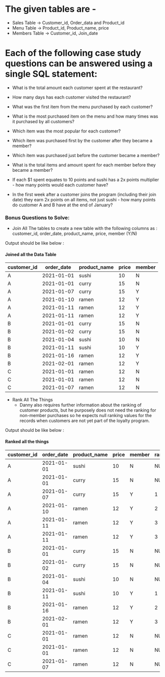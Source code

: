 # The given tables are - 

 - Sales Table → Customer_id, Order_data and Product_id
 - Menu Table → Product_id, Product_name, price
 - Members Table → Customer_id, Join_date

# Each of the following case study questions can be answered using a single SQL statement:

* What is the total amount each customer spent at the restaurant?

* How many days has each customer visited the restaurant?

* What was the first item from the menu purchased by each customer?

* What is the most purchased item on the menu and how many times was it purchased by all customers?

* Which item was the most popular for each customer?

* Which item was purchased first by the customer after they became a member?

* Which item was purchased just before the customer became a member?

* What is the total items and amount spent for each member before they became a member?

* If each $1 spent equates to 10 points and sushi has a 2x points multiplier - how many points would each customer have?

* In the first week after a customer joins the program (including their join date) they earn 2x points on all items, not just sushi - how many points do customer A and B have at the end of January?


### Bonus Questions to Solve:

- Join All The tables to create a new table with the following columns as : customer_id, order_date, product_name, price, member (Y/N)

Output should be like below :

#### Joined all the Data Table

| customer_id | order_date  | product_name | price | member |
|------------|------------|--------------|-------|--------|
| A          | 2021-01-01 | sushi        | 10    | N      |
| A          | 2021-01-01 | curry        | 15    | N      |
| A          | 2021-01-07 | curry        | 15    | Y      |
| A          | 2021-01-10 | ramen        | 12    | Y      |
| A          | 2021-01-11 | ramen        | 12    | Y      |
| A          | 2021-01-11 | ramen        | 12    | Y      |
| B          | 2021-01-01 | curry        | 15    | N      |
| B          | 2021-01-02 | curry        | 15    | N      |
| B          | 2021-01-04 | sushi        | 10    | N      |
| B          | 2021-01-11 | sushi        | 10    | Y      |
| B          | 2021-01-16 | ramen        | 12    | Y      |
| B          | 2021-02-01 | ramen        | 12    | Y      |
| C          | 2021-01-01 | ramen        | 12    | N      |
| C          | 2021-01-01 | ramen        | 12    | N      |
| C          | 2021-01-07 | ramen        | 12    | N      |


- Rank All The Things
    - Danny also requires further information about the ranking of customer products, but he purposely does not need the ranking for non-member purchases so he expects null ranking values for the records when customers are not yet part of the loyalty program.

Output should be like below :

#### Ranked all the things

| customer_id | order_date  | product_name | price | member | ranking |
|------------|------------|--------------|-------|--------|---------|
| A          | 2021-01-01 | sushi        | 10    | N      | NULL    |
| A          | 2021-01-01 | curry        | 15    | N      | NULL    |
| A          | 2021-01-07 | curry        | 15    | Y      | 1       |
| A          | 2021-01-10 | ramen        | 12    | Y      | 2       |
| A          | 2021-01-11 | ramen        | 12    | Y      | 3       |
| A          | 2021-01-11 | ramen        | 12    | Y      | 3       |
| B          | 2021-01-01 | curry        | 15    | N      | NULL    |
| B          | 2021-01-02 | curry        | 15    | N      | NULL    |
| B          | 2021-01-04 | sushi        | 10    | N      | NULL    |
| B          | 2021-01-11 | sushi        | 10    | Y      | 1       |
| B          | 2021-01-16 | ramen        | 12    | Y      | 2       |
| B          | 2021-02-01 | ramen        | 12    | Y      | 3       |
| C          | 2021-01-01 | ramen        | 12    | N      | NULL    |
| C          | 2021-01-01 | ramen        | 12    | N      | NULL    |
| C          | 2021-01-07 | ramen        | 12    | N      | NULL    |

